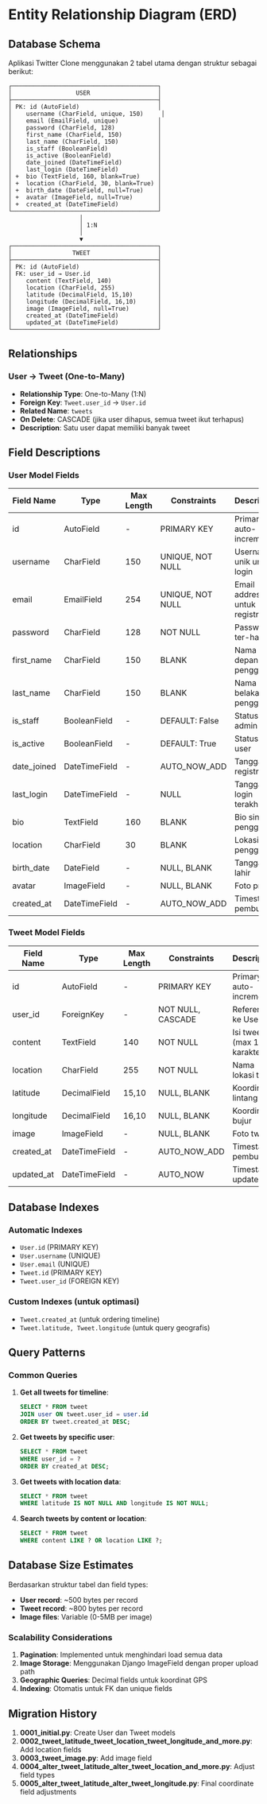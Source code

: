# Entity Relationship Diagram (ERD)

## Database Schema

Aplikasi Twitter Clone menggunakan 2 tabel utama dengan struktur sebagai berikut:

```
┌─────────────────────────────────────────┐
│                  USER                   │
├─────────────────────────────────────────┤
│ PK: id (AutoField)                      │
│    username (CharField, unique, 150)     │
│    email (EmailField, unique)           │
│    password (CharField, 128)            │
│    first_name (CharField, 150)          │
│    last_name (CharField, 150)           │
│    is_staff (BooleanField)              │
│    is_active (BooleanField)             │
│    date_joined (DateTimeField)          │
│    last_login (DateTimeField)           │
│ +  bio (TextField, 160, blank=True)     │
│ +  location (CharField, 30, blank=True) │
│ +  birth_date (DateField, null=True)    │
│ +  avatar (ImageField, null=True)       │
│ +  created_at (DateTimeField)           │
└─────────────────────────────────────────┘
                    │
                    │ 1:N
                    │
                    ▼
┌─────────────────────────────────────────┐
│                 TWEET                   │
├─────────────────────────────────────────┤
│ PK: id (AutoField)                      │
│ FK: user_id → User.id                   │
│    content (TextField, 140)             │
│    location (CharField, 255)            │
│    latitude (DecimalField, 15,10)       │
│    longitude (DecimalField, 16,10)      │
│    image (ImageField, null=True)        │
│    created_at (DateTimeField)           │
│    updated_at (DateTimeField)           │
└─────────────────────────────────────────┘
```

## Relationships

### User → Tweet (One-to-Many)

- **Relationship Type**: One-to-Many (1:N)
- **Foreign Key**: `Tweet.user_id` → `User.id`
- **Related Name**: `tweets`
- **On Delete**: CASCADE (jika user dihapus, semua tweet ikut terhapus)
- **Description**: Satu user dapat memiliki banyak tweet

## Field Descriptions

### User Model Fields

| Field Name  | Type          | Max Length | Constraints      | Description                    |
| ----------- | ------------- | ---------- | ---------------- | ------------------------------ |
| id          | AutoField     | -          | PRIMARY KEY      | Primary key auto-increment     |
| username    | CharField     | 150        | UNIQUE, NOT NULL | Username unik untuk login      |
| email       | EmailField    | 254        | UNIQUE, NOT NULL | Email address untuk registrasi |
| password    | CharField     | 128        | NOT NULL         | Password ter-hash              |
| first_name  | CharField     | 150        | BLANK            | Nama depan pengguna            |
| last_name   | CharField     | 150        | BLANK            | Nama belakang pengguna         |
| is_staff    | BooleanField  | -          | DEFAULT: False   | Status admin                   |
| is_active   | BooleanField  | -          | DEFAULT: True    | Status aktif user              |
| date_joined | DateTimeField | -          | AUTO_NOW_ADD     | Tanggal registrasi             |
| last_login  | DateTimeField | -          | NULL             | Tanggal login terakhir         |
| bio         | TextField     | 160        | BLANK            | Bio singkat pengguna           |
| location    | CharField     | 30         | BLANK            | Lokasi pengguna                |
| birth_date  | DateField     | -          | NULL, BLANK      | Tanggal lahir                  |
| avatar      | ImageField    | -          | NULL, BLANK      | Foto profil                    |
| created_at  | DateTimeField | -          | AUTO_NOW_ADD     | Timestamp pembuatan            |

### Tweet Model Fields

| Field Name | Type          | Max Length | Constraints       | Description                  |
| ---------- | ------------- | ---------- | ----------------- | ---------------------------- |
| id         | AutoField     | -          | PRIMARY KEY       | Primary key auto-increment   |
| user_id    | ForeignKey    | -          | NOT NULL, CASCADE | Reference ke User            |
| content    | TextField     | 140        | NOT NULL          | Isi tweet (max 140 karakter) |
| location   | CharField     | 255        | NOT NULL          | Nama lokasi tweet            |
| latitude   | DecimalField  | 15,10      | NULL, BLANK       | Koordinat lintang            |
| longitude  | DecimalField  | 16,10      | NULL, BLANK       | Koordinat bujur              |
| image      | ImageField    | -          | NULL, BLANK       | Foto tweet                   |
| created_at | DateTimeField | -          | AUTO_NOW_ADD      | Timestamp pembuatan          |
| updated_at | DateTimeField | -          | AUTO_NOW          | Timestamp update             |

## Database Indexes

### Automatic Indexes

- `User.id` (PRIMARY KEY)
- `User.username` (UNIQUE)
- `User.email` (UNIQUE)
- `Tweet.id` (PRIMARY KEY)
- `Tweet.user_id` (FOREIGN KEY)

### Custom Indexes (untuk optimasi)

- `Tweet.created_at` (untuk ordering timeline)
- `Tweet.latitude, Tweet.longitude` (untuk query geografis)

## Query Patterns

### Common Queries

1. **Get all tweets for timeline**:

   ```sql
   SELECT * FROM tweet
   JOIN user ON tweet.user_id = user.id
   ORDER BY tweet.created_at DESC;
   ```

2. **Get tweets by specific user**:

   ```sql
   SELECT * FROM tweet
   WHERE user_id = ?
   ORDER BY created_at DESC;
   ```

3. **Get tweets with location data**:

   ```sql
   SELECT * FROM tweet
   WHERE latitude IS NOT NULL AND longitude IS NOT NULL;
   ```

4. **Search tweets by content or location**:
   ```sql
   SELECT * FROM tweet
   WHERE content LIKE ? OR location LIKE ?;
   ```

## Database Size Estimates

Berdasarkan struktur tabel dan field types:

- **User record**: ~500 bytes per record
- **Tweet record**: ~800 bytes per record
- **Image files**: Variable (0-5MB per image)

### Scalability Considerations

1. **Pagination**: Implemented untuk menghindari load semua data
2. **Image Storage**: Menggunakan Django ImageField dengan proper upload path
3. **Geographic Queries**: Decimal fields untuk koordinat GPS
4. **Indexing**: Otomatis untuk FK dan unique fields

## Migration History

1. **0001_initial.py**: Create User dan Tweet models
2. **0002_tweet_latitude_tweet_location_tweet_longitude_and_more.py**: Add location fields
3. **0003_tweet_image.py**: Add image field
4. **0004_alter_tweet_latitude_alter_tweet_location_and_more.py**: Adjust field types
5. **0005_alter_tweet_latitude_alter_tweet_longitude.py**: Final coordinate field adjustments
